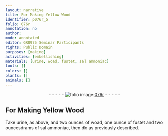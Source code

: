 ```yaml
---
layout: narrative
title: For Making Yellow Wood
identifier: p076r_5
folio: 076r
annotation: no
author:
mode: annotated
editor: GR8975 Seminar Participants
rights: Public Domain
purposes: [making]
activities: [embellishing]
materials: [urine, woad, fustet, sal ammoniac]
tools: []
colors: []
plants: []
animals: []
---
```


 <div class="folio" align="center">- - - - - <a href="http://gallica.bnf.fr/ark:/12148/btv1b10500001g/f157.item" target="_blank"><img src="https://cu-mkp.github.io/GR8975-edition/assets/photo-icon.png" alt="folio image: " style="display:inline-block; margin-bottom:-3px;"/>076r</a> - - - - - </div>  <span class="activity"></span> 

## For Making Yellow Wood

 
 Take <span class="material">urine</span>, as above, and two ounces of <span class="material">woad</span>, one ounce of <span class="material">fustet</span> and two ouncesdrams of <span class="material">sal ammoniac</span>, then do as previously described. 
 